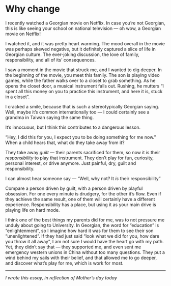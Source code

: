 # Why change


I recently watched a Georgian movie on Netflix. In case you’re not Georgian,
this is like seeing your school on national television — oh wow, a Georgian
movie on Netflix!

I watched it, and it was pretty heart warming. The mood overall in the movie
was perhaps skewed negative, but it definitely captured a slice of life in
Georgian culture. The ever-joking discussion, the love of family,
responsibility, and all of its’ consequences.

I saw a moment in the movie that struck me, and I wanted to dig deeper. In the
beginning of the movie, you meet this family. The son is playing video games,
while the father walks over to a closet to grab something. As he opens the
closet door, a musical instrument falls out. Rushing, he mutters “I spent all
this money on you to practice this instrument, and here it is, stuck in a
closet”.

I cracked a smile, because that is such a stereotypically Georgian saying.
Well, maybe it’s common internationally too — I could certainly see a grandma
in Taiwan saying the same thing.

It’s innocuous, but I think this contributes to a dangerous lesson.

“Hey, I did this for you, I expect you to be doing something for me now.” When
a child hears that, what do they take away from it?

They take away _guilt_ — their parents sacrificed for them, so now it is their
_responsibility_ to play that instrument. They don’t play for fun, curiosity,
personal interest, or drive anymore. Just painful, dry, guilt and
responsibility.

I can almost hear someone say — “Well, why not? It _is_ their responsibility”

Compare a person driven by guilt, with a person driven by playful obsession.
For one every minute is drudgery, for the other it’s flow. Even if they
achieve the same result, one of them will certainly have a different
experience. Responsibility has a place, but using it as your main drive is
playing life on hard mode.

I think one of the best things my parents did for me, was to not pressure me
unduly about going to University. In Georgian, the word for “education” is
“enlightenment”, so I imagine how hard it was for them to see their son
“unenlightened”. If they had just said “look what we did for you, how dare you
throw it all away”, I am not sure I would have the heart go with my path. Yet,
they didn’t say that — they supported me, and even sent me emergency western
unions in China without too many questions. They put a wind behind my sails
with their belief, and that allowed me to go deeper, and discover what’s play
for me, which is work for most.

* * *

 _I wrote this essay, in reflection of Mother’s day today_


